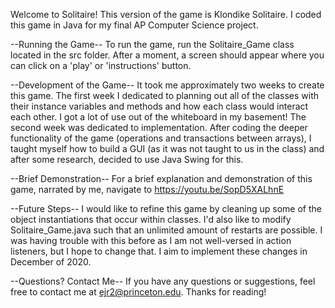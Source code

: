 Welcome to Solitaire! This version of the game is Klondike Solitaire. I coded this game in Java for my final AP
Computer Science project.

--Running the Game--
To run the game, run the Solitaire_Game class located in the src folder. After a moment, a screen should appear where
you can click on a 'play' or 'instructions' button.

--Development of the Game--
It took me approximately two weeks to create this game. The first week I dedicated to planning out all of the classes
with their instance variables and methods and how each class would interact each other. I got a lot of use out of the
whiteboard in my basement!
The second week was dedicated to implementation. After coding the deeper functionality of the game (operations and
transactions between arrays), I taught myself how to build a GUI (as it was not taught to us in the class) and after
some research, decided to use Java Swing for this.

--Brief Demonstration--
For a brief explanation and demonstration of this game, narrated by me, navigate to https://youtu.be/SopD5XALhnE

--Future Steps--
I would like to refine this game by cleaning up some of the object instantiations that occur within classes. I'd also
like to modify Solitaire_Game.java such that an unlimited amount of restarts are possible. I was having trouble with
this before as I am not well-versed in action listeners, but I hope to change that. I aim to implement these changes
in December of 2020.

--Questions? Contact Me--
If you have any questions or suggestions, feel free to contact me at ejr2@princeton.edu. Thanks for reading!
